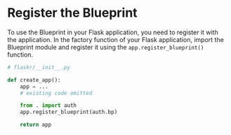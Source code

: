 # Register the Blueprint

To use the Blueprint in your Flask application, you need to register it with the application. In the factory function of your Flask application, import the Blueprint module and register it using the `app.register_blueprint()` function.

```python
# flaskr/__init__.py

def create_app():
    app = ...
    # existing code omitted

    from . import auth
    app.register_blueprint(auth.bp)

    return app
```
